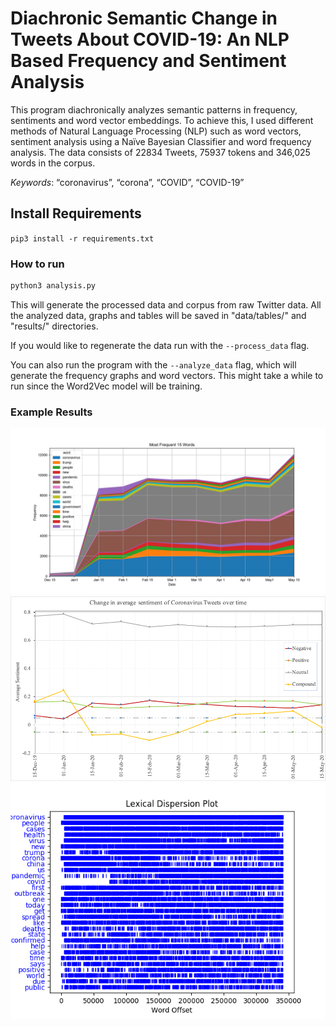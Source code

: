 # Diachronic Semantic Change in Tweets About COVID-19: An NLP Based Frequency and Sentiment Analysis

This program diachronically analyzes semantic patterns in frequency, sentiments and word vector embeddings. To achieve this, I used different methods of Natural Language Processing (NLP) such as word vectors, sentiment analysis using a Naïve Bayesian Classifier and word frequency analysis. The data consists of 22834 Tweets, 75937 tokens and 346,025 words in the corpus.

*Keywords*: “coronavirus”, “corona”, “COVID”, “COVID-19” 

## Install Requirements

`pip3 install -r requirements.txt`

### How to run

```bash
python3 analysis.py
```
This will generate the processed data and corpus from raw Twitter data.
All the analyzed data, graphs and tables will be saved in "data/tables/" and "results/" directories.

If you would like to regenerate the data run with the `--process_data` flag.

You can also run the program with the `--analyze_data` flag, which will generate the frequency graphs and word vectors. This might take a while to run since the Word2Vec model will be training.

### Example Results

![Image 1](sample_results/lines.png)
![Image 1](sample_results/corPicture1.png)
![Image 1](sample_results/dispersion_plot_coronavirus.png) 

